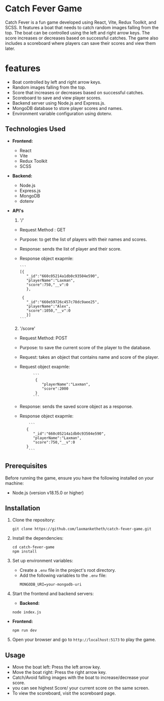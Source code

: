
# Catch Fever Game

Catch Fever is a fun game developed using React, Vite, Redux Toolkit, and SCSS. It features a boat that needs to catch random images falling from the top. The boat can be controlled using the left and right arrow keys. The score increases or decreases based on successful catches. The game also includes a scoreboard where players can save their scores and view them later.

# features

  - Boat controlled by left and right arrow keys. 
  - Random images falling from the top.
  - Score that increases or decreases based on successful catches.
  - Scoreboard to save and view player scores.
  - Backend server using Node.js and Express.js.
  - MongoDB database to store player scores and names.
  - Environment variable configuration using dotenv.
 
## Technologies Used

- **Frontend:**
  - React
  - Vite
  - Redux Toolkit
  - SCSS

- **Backend:**
  - Node.js
  - Express.js
  - MongoDB
  - dotenv

- **API's**
   1. '/'    
   - Request Method : GET
   - Purpose: to get the list of players with their names and scores.
   - Response: sends the list of player and their score.
   - Response object exapmle: 

         ```
         [{
            "_id":"660c05214a1db0c93504e590",
            "playerName":"Laxman",
            "score":750,"__v":0
            },

          {
            "_id":"660e59726c457c78dc9aee25",
            "playerName":"Alex",
            "score":1050,"__v":0
            }]
         ```

   2. '/score'
   - Request Method: POST
   - Purpose: to save the current score of the player to the database.
   - Request: takes an object that contains name and score of the player.
   - Request object exapmle:

               ```
                {
                   "playerName":"Laxman",
                   "score":2000
                }
               ```

   - Response: sends the saved score object as a response.
   - Response object exapmle: 

             ```
            {
               "_id":"660c05214a1db0c93504e590",
               "playerName":"Laxman",
               "score":750,"__v":0
            }                 
             ```


## Prerequisites
Before running the game, ensure you have the following installed on your machine:
- Node.js (version v18.15.0 or higher)

## Installation

1. Clone the repository:
   ```
   git clone https://github.com/laxmanketheth/catch-fever-game.git
   ```
2. Install the dependencies:
   ```
   cd catch-fever-game
   npm install
   ```
3. Set up environment variables:

   - Create a `.env` file in the project's root directory.
   - Add the following variables to the `.env` file:
     ```
     MONGODB_URI=your-mongodb-uri
     ```

4. Start the frontend and backend servers:
	 - **Backend:**
   ```
   node index.js
   ```
- **Frontend:**
   ```
   npm run dev
   ```
5. Open your browser and go to `http://localhost:5173` to play the game.

## Usage

- Move the boat left: Press the left arrow key.
- Move the boat right: Press the right arrow key.
- Catch/Avoid falling images with the boat to increase/decrease your score.
- you can see highest Score/ your current score on the same screen.
- To view the scoreboard, visit the scoreboard page.
  
